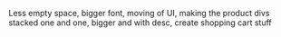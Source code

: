 Less empty space, bigger font, moving of UI, making the product divs stacked one and one, bigger and with desc, create shopping cart stuff
